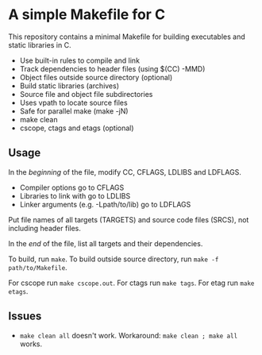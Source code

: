A simple Makefile for C
====

This repository contains a minimal Makefile for building executables and
static libraries in C.

  * Use built-in rules to compile and link
  * Track dependencies to header files (using $(CC) -MMD)
  * Object files outside source directory (optional)
  * Build static libraries (archives)
  * Source file and object file subdirectories
  * Uses vpath to locate source files
  * Safe for parallel make (make -jN)
  * make clean
  * cscope, ctags and etags (optional)

Usage
----

In the *beginning* of the file, modify CC, CFLAGS, LDLIBS and LDFLAGS.

  * Compiler options go to CFLAGS
  * Libraries to link with go to LDLIBS
  * Linker arguments (e.g. -Lpath/to/lib) go to LDFLAGS

Put file names of all targets (TARGETS) and source code files (SRCS), not
including header files.

In the *end* of the file, list all targets and their dependencies.

To build, run `make`.
To build outside source directory, run `make -f path/to/Makefile`.

For cscope run `make cscope.out`.
For ctags run `make tags`.
For etag run `make etags`.

Issues
----

  * `make clean all` doesn't work. Workaround: `make clean ; make all` works.
